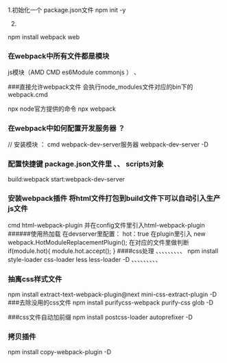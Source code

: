 ####
1.初始化一个 package.json文件
npm init -y

2.
npm install webpack web

### 在webpack中所有文件都是模块 
js模块（AMD CMD es6Module commonjs ）
、


###直接允许webpack文件
会执行node_modules文件对应的bin下的webpack.cmd

npx  node官方提供的命令 
npx webpack  

### 在webpack中如何配置开发服务器 ？
// 安装模块 ： cmd webpack-dev-server服务器  webpack-dev-server -D

### 配置快捷键 package.json文件里 、、 scripts对象
build:webpack
start:webpack-dev-server

### 安装webpack插件 将html文件打包到build文件下可以自动引入生产js文件

cmd html-webpack-plugin
并在config文件里引入html-webpack-plugin
######使用热加载
在devserver里配置： hot：true
在plugin里引入 new webpack.HotModuleReplacementPlugin();
在对应的文件里做判断
if(module.hot){
   module.hot.accept();
}
####css处理
、、、、、、、、、
npm install style-loader css-loader less less-loader -D
、、、、、、、、、
### 抽离css样式文件
npm install extract-text-webpack-plugin@next mini-css-extract-plugin -D
###去除没用的css文件
npm install purifycss-webpack purify-css glob -D


###css文件自动加前缀
npm install postcss-loader autoprefixer -D

### 拷贝插件
npm install copy-webpack-plugin -D